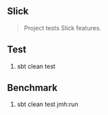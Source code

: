 Slick
-----
>Project tests Slick features.

Test
----
1. sbt clean test

Benchmark
---------
1. sbt clean test jmh:run